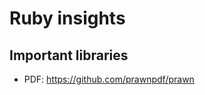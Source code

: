Ruby insights
=============

Important libraries
-------------------

* PDF: https://github.com/prawnpdf/prawn
